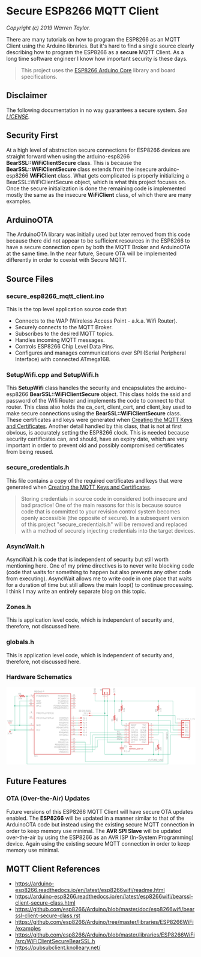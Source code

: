 # Secure ESP8266 MQTT Client
*Copyright (c) 2019 Warren Taylor.*

There are many tutorials on how to program the ESP8266 as an MQTT Client using the Arduino libraries. But it's hard to find a single source clearly describing how to program the ESP8266 as a **secure** MQTT Client. As a long time software engineer I know how important security is these days.

> This project uses the [ESP8266 Arduino Core](https://arduino-esp8266.readthedocs.io/) library and board specifications.

## Disclaimer
The following documentation in no way guarantees a secure system.
*See [LICENSE](../../LICENSE).*

## Security First
At a high level of abstraction secure connections for ESP8266 devices are straight forward when using the arduino-esp8266 **BearSSL::WiFiClientSecure** class.
This is because the **BearSSL::WiFiClientSecure** class extends from the insecure arduino-esp8266 **WiFiClient** class.
What gets complicated is properly initializing a BearSSL::WiFiClientSecure object, which is what this project focuses on.
Once the secure initialization is done the remaining code is implemented mostly the same as the insecure **WiFiClient** class, of which there are many examples.

## ArduinoOTA
The ArduinoOTA library was initially used but later removed from this code because there did not appear to be sufficient resources in the ESP8266 to have a secure connection open by both the MQTT Broker and ArduinoOTA at the same time.
In the near future, Secure OTA will be implemented differently in order to coexist with Secure MQTT.

## Source Files

### secure_esp8266_mqtt_client.ino
This is the top level application source code that:
* Connects to the WAP (Wireless Access Point - a.k.a. Wifi Router).
* Securely connects to the MQTT Broker.
* Subscribes to the desired MQTT topics.
* Handles incoming MQTT messages.
* Controls ESP8266 Chip Level Data Pins.
* Configures and manages communications over SPI (Serial Peripheral Interface) with connected ATmega168.

### SetupWifi.cpp and SetupWifi.h
This **SetupWifi** class handles the security and encapsulates the arduino-esp8266 **BearSSL::WiFiClientSecure** object.
This class holds the ssid and password of the Wifi Router and implements the code to connect to that router.
This class also holds the ca_cert, client_cert, and client_key used to make secure connections using the **BearSSL::WiFiClientSecure** class.
These certificates and keys were generated when
[Creating the MQTT Keys and Certificates](../mqtt_server_setup#creating-the-mqtt-keys-and-certificates).
Another detail handled by this class, that is not at first obvious, is accurately setting the ESP8266 clock.
This is needed because security certificates can, and should, have an expiry date,
which are very important in order to prevent old and possibly compromised certificates from being reused.

### secure_credentials.h
This file contains a copy of the required certificates and keys that were generated when
[Creating the MQTT Keys and Certificates](../mqtt_server_setup#creating-the-mqtt-keys-and-certificates).
> Storing credentials in source code in considered both insecure and bad practice! One of the main reasons for this is because source code that is committed to your revision control system becomes openly accessible (the opposite of secure).
In a subsequent version of this project "secure_credentials.h" will be removed and
replaced with a method of securely injecting credentials into the target devices.

### AsyncWait.h
AsyncWait.h is code that is independent of security but still worth mentioning here.
One of my prime directives is to never write blocking code (code that waits for something to happen but also prevents any other code from executing).
AsyncWait allows me to write code in one place that waits for a duration of time but still allows the main loop() to continue processing.
I think I may write an entirely separate blog on this topic.

### Zones.h
This is application level code, which is independent of security and, therefore, not discussed here.

### globals.h
This is application level code, which is independent of security and, therefore, not discussed here.

### Hardware Schematics
![Schematics](eagle_cad/Secure_ESP8266_MQTT_schematics.png)

## Future Features
### OTA (Over-the-Air) Updates
Future versions of this ESP8266 MQTT Client will have secure OTA updates enabled.
The **ESP8266** will be updated in a manner similar to that of the ArduinoOTA code but instead using the existing secure MQTT connection in order to keep memory use minimal.
The **AVR SPI Slave** will be updated over-the-air by using the ESP8266 as an AVR ISP (In-System Programming) device. Again using the existing secure MQTT connection in order to keep memory use minimal.

## MQTT Client References
* <https://arduino-esp8266.readthedocs.io/en/latest/esp8266wifi/readme.html>
* <https://arduino-esp8266.readthedocs.io/en/latest/esp8266wifi/bearssl-client-secure-class.html>
* <https://github.com/esp8266/Arduino/blob/master/doc/esp8266wifi/bearssl-client-secure-class.rst>
* <https://github.com/esp8266/Arduino/tree/master/libraries/ESP8266WiFi/examples>
* <https://github.com/esp8266/Arduino/blob/master/libraries/ESP8266WiFi/src/WiFiClientSecureBearSSL.h>
* <https://pubsubclient.knolleary.net/>
